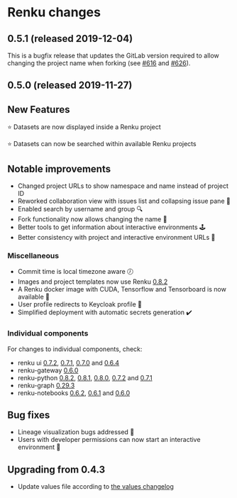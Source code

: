 # Renku changes

## 0.5.1 (released 2019-12-04)

This is a bugfix release that updates the GitLab version required to allow changing the project name when forking (see [#616](https://github.com/SwissDataScienceCenter/renku-ui/issues/616) and [#626](https://github.com/SwissDataScienceCenter/renku-ui/issues/626)).

## 0.5.0 (released 2019-11-27)

## New Features

⭐️ Datasets are now displayed inside a Renku project

⭐️ Datasets can now be searched within available Renku projects

## Notable improvements

* Changed project URLs to show namespace and name instead of project ID
* Reworked collaboration view with issues list and collapsing issue pane 👥
* Enabled search by username and group 🔍
* Fork functionality now allows changing the name 🍴
* Better tools to get information about interactive environments 🕹
* Better consistency with project and interactive environment URLs 🎯

### Miscellaneous

* Commit time is local timezone aware 🕖
* Images and project templates now use Renku [0.8.2](https://github.com/SwissDataScienceCenter/renku-python/releases)
* A Renku docker image with CUDA, Tensorflow and Tensorboard is now available 📣
* User profile redirects to Keycloak profile 👤
* Simplified deployment with automatic secrets generation ✔️

### Individual components

For changes to individual components, check:
* renku ui [0.7.2](https://github.com/SwissDataScienceCenter/renku-ui/releases/tag/0.7.2), [0.7.1](https://github.com/SwissDataScienceCenter/renku-ui/releases/tag/0.7.1), [0.7.0](https://github.com/SwissDataScienceCenter/renku-ui/releases/tag/0.7.0) and [0.6.4](https://github.com/SwissDataScienceCenter/renku-ui/releases/tag/0.6.4)
* renku-gateway [0.6.0](https://github.com/SwissDataScienceCenter/renku-gateway/releases/tag/0.6.0)
* renku-python [0.8.2](https://github.com/SwissDataScienceCenter/renku-notebooks/releases/tag/0.8.2), [0.8.1](https://github.com/SwissDataScienceCenter/renku-notebooks/releases/tag/0.8.1), [0.8.0](https://github.com/SwissDataScienceCenter/renku-notebooks/releases/tag/0.8.0), [0.7.2](https://github.com/SwissDataScienceCenter/renku-notebooks/releases/tag/0.7.2) and [0.7.1](https://github.com/SwissDataScienceCenter/renku-notebooks/releases/tag/0.7.1)
* renku-graph [0.29.3](https://github.com/SwissDataScienceCenter/renku-graph/releases/tag/0.29.3)
* renku-notebooks [0.6.2](https://github.com/SwissDataScienceCenter/renku-notebooks/releases/tag/0.6.2), [0.6.1](https://github.com/SwissDataScienceCenter/renku-notebooks/releases/tag/0.6.1) and [0.6.0](https://github.com/SwissDataScienceCenter/renku-notebooks/releases/tag/0.6.0)

## Bug fixes

* Lineage visualization bugs addressed 🐞
* Users with developer permissions can now start an interactive environment 🚀

## Upgrading from 0.4.3

* Update values file according to [the values changelog](https://github.com/SwissDataScienceCenter/renku/blob/master/charts/values.yaml.changelog.md#changes-on-top-of-renku-042)
